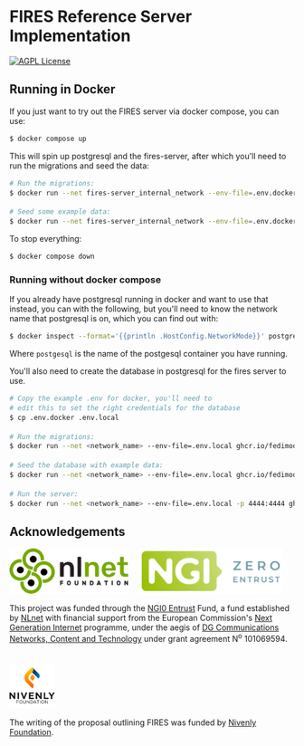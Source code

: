 # FIRES Reference Server Implementation

[![AGPL License](https://img.shields.io/badge/license-AGPL-blue.svg)](http://www.gnu.org/licenses/agpl-3.0)

## Running in Docker

If you just want to try out the FIRES server via docker compose, you can use:

```sh
$ docker compose up
```

This will spin up postgresql and the fires-server, after which you'll need to run the migrations and seed the data:

```sh
# Run the migrations:
$ docker run --net fires-server_internal_network --env-file=.env.docker ghcr.io/fedimod/fires-server:edge node ace migration:fresh --force

# Seed some example data:
$ docker run --net fires-server_internal_network --env-file=.env.docker ghcr.io/fedimod/fires-server:edge node ace db:seed
```

To stop everything:

```sh
$ docker compose down
```

### Running without docker compose

If you already have postgresql running in docker and want to use that instead, you can with the following, but you'll need to know the network name that postgresql is on, which you can find out with:

```sh
$ docker inspect --format='{{println .HostConfig.NetworkMode}}' postgresql
```

Where `postgesql` is the name of the postgesql container you have running.

You'll also need to create the database in postgresql for the fires server to use.

```sh
# Copy the example .env for docker, you'll need to
# edit this to set the right credentials for the database
$ cp .env.docker .env.local

# Run the migrations:
$ docker run --net <network_name> --env-file=.env.local ghcr.io/fedimod/fires-server:edge node ace migration:fresh --force

# Seed the database with example data:
$ docker run --net <network_name> --env-file=.env.local ghcr.io/fedimod/fires-server:edge node ace db:seed

# Run the server:
$ docker run --net <network_name> --env-file=.env.local -p 4444:4444 ghcr.io/fedimod/fires-server:edge
```

## Acknowledgements

[<img src="/docs/public/nlnet-logo.svg" alt="NLNet" height="80px" />](http://nlnet.nl)&nbsp;&nbsp;&nbsp;&nbsp;
[<img src="/docs/public/NGI0Entrust_tag.svg" alt="NGI Zero" height="80px"/>](http://nlnet.nl/NGI0)

This project was funded through the <a href="https://NLnet.nl/entrust">NGI0 Entrust</a> Fund, a fund established by <a href="https://nlnet.nl">NLnet</a> with financial support from the European Commission's <a href="https://ngi.eu">Next Generation Internet</a> programme, under the aegis of <a href="https://commission.europa.eu/about-european-commission/departments-and-executive-agencies/communications-networks-content-and-technology_en">DG Communications Networks, Content and Technology</a> under grant agreement N<sup>o</sup> 101069594.
<br><br><br>
[<img src="/docs/public/nivenly-foundation-logo-with-text.png" alt="Nivenly Foundation" height="80px"/>](http://nivenly.org)

The writing of the proposal outlining FIRES was funded by <a href="https://nivenly.org">Nivenly Foundation</a>.
